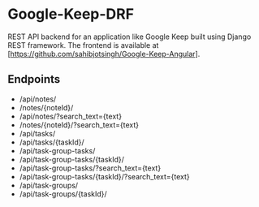 # Google-Keep-DRF
REST API backend for an application like Google Keep built using Django REST framework. The frontend is available at [https://github.com/sahibjotsingh/Google-Keep-Angular].

## Endpoints
* /api/notes/
* /notes/{noteId}/
* /api/notes/?search_text={text}
* /notes/{noteId}/?search_text={text}
* /api/tasks/
* /api/tasks/{taskId}/
* /api/task-group-tasks/
* /api/task-group-tasks/{taskId}/
* /api/task-group-tasks/?search_text={text}
* /api/task-group-tasks/{taskId}/?search_text={text}
* /api/task-groups/
* /api/task-groups/{taskId}/
